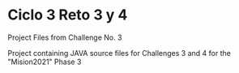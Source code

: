 # Ciclo 3 Reto 3 y 4
Project Files from Challenge No. 3 

Project containing JAVA source files for Challenges 3 and 4 for the "Mision2021" Phase 3 
